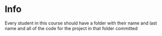# Info

 Every student in this course should have a folder with their name and last name
 and all of the code for the project in that folder committed
 